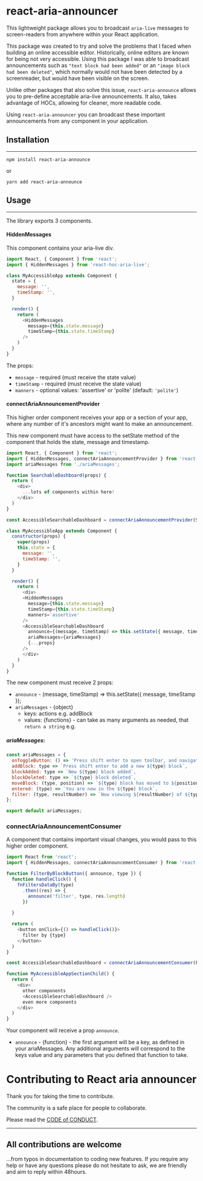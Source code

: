 # react-aria-announcer

This lightweight package allows you to broadcast `aria-live` messages to screen-readers from anywhere within your React application.

This package was created to try and solve the problems that I faced when building an online accessible editor. Historically, online editors are known for being not very accessible. Using this package I was able to broadcast announcements such as `"text block had been added"` or an `"image block had been deleted"`, which normally would not have been detected by a screenreader, but would have been visible on the screen.

Unlike other packages that also solve this issue, `react-aria-announce` allows you to pre-define acceptable aria-live announcements. It also, takes advantage of HOCs, allowing for cleaner, more readable code.

Using ``react-aria-announcer`` you can broadcast these important announcements from any component in your application.

## Installation
_______________

```
npm install react-aria-announce
```
or
```
yarn add react-aria-announce
```

## Usage
_________

The library exports 3 components.

#### HiddenMessages
This component contains your aria-live div. 

```javascript
import React, { Component } from 'react';
import { HiddenMessages } from 'react-hoc-aria-live';

class MyAccessibleApp extends Component {
  state = {
    message: '',
    timeStamp: '',
  }

  render() {
    return (
      <HiddenMessages 
        message={this.state.message} 
        timeStamp={this.state.timeStamp} 
      />
    )
  }
}
```

The props:
* `message` - required (must receive the state value)
* `timeStamp` - required (must receive the state value)
* `manners` - optional values: 'assertive' or 'polite' (default: `'polite'`)

#### connectAriaAnnouncementProvider
This higher order component receives your app or a section of your app, where any number of it's ancestors might want to make an announcement. 

This new component must have access to the setState method of the component that holds the state, message and timestamp.

```javascript
import React, { Component } from 'react';
import { HiddenMessages, connectAriaAnnouncementProvider } from 'react-hoc-aria-live';
import ariaMessages from './ariaMessages';

function SearchableDashboard(props) {
  return (
    <div>
      ...lots of components within here!
    </div>
  )
}

const AccessibleSearchableDashboard = connectAriaAnnouncementProvider(SearchableDashboard)

class MyAccessibleApp extends Component {
  constructor(props) {
    super(props)
    this.state = {
      message: '',
      timeStamp: '',
    }
  }

  render() {
    return (
      <div>
      <HiddenMessages 
        message={this.state.message} 
        timeStamp={this.state.timeStamp} 
        manners='assertive'
      />
      <AccessibleSearchableDashboard
        announce={(message, timeStamp) => this.setState({ message, timeStamp })} 
        ariaMessages={ariaMessages}
        {...props}
      />
      </div>
    )
  }
}
```
The new component must receive 2 props:
* `announce` - (message, timeStamp) => this.setState({ message, timeStamp });
* `ariaMessages` - {object}
  - keys: actions e.g. addBlock
  - values: {functions} - can take as many arguments as needed, that `return a string`
e.g.

##### ariaMessages:
```javascript
const ariaMessages = {
  onToggleButton: () => 'Press shift enter to open toolbar, and navigate using tab ',
  addBlock: type => `Press shift enter to add a new ${type} block`,
  blockAdded: type => `New ${type} block added`,
  blockDeleted: type => `${type} block deleted`,
  moveBlock: (type, position) => `${type} block has moved to ${position}`,
  entered: (type) => `You are now in the ${type} block`,
  filter: (type, resultNumber) => `Now viewing ${resultNumber} of ${type} blocks`
};

export default ariaMessages;
```

### connectAriaAnnouncementConsumer
A component that contains important visual changes, you would pass to this higher order component.

```javascript
import React from 'react';
import { HiddenMessages, connectAriaAnnouncementConsumer } from 'react-hoc-aria-live';

function FilterByBlockButton({ announce, type }) {
  function handleClick() {
    fnFiltersDataBy(type)
      .then((res) => {
        announce('filter', type, res.length)
      })
    
  }

  return (
    <button onClick={() => handleClick()}>
      filter by {type}
    </button>
  )
}

const AccessibleSearchableDashboard = connectAriaAnnouncementConsumer(FilterByBlockButton)

function MyAccessibleAppSectionChild() {
  return (
    <div>
      other components
      <AccessibleSearchableDashboard />
      even more components
    </div>
  )
}

```
Your component will receive a prop `announce`.
* `announce` - {function} - the first argument will be a key, as defined in your ariaMessages. Any additional arguments will correspond to the keys value and any parameters that you defined that function to take.

# Contributing to React aria announcer

Thank you for taking the time to contribute.

The community is a safe place for people to collaborate.

Please read the [CODE of CONDUCT](/CODE_OF_CONDUCT.md).

---

## All contributions are welcome 

...from typos in documentation to coding new features. If you require any help or have any questions please do not hesitate to ask, we are friendly and aim to reply within 48hours.

